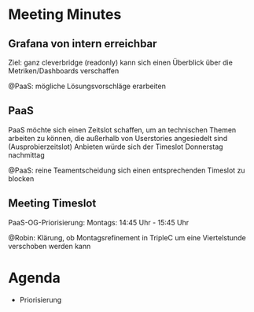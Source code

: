 # Meeting Minutes

## Grafana von intern erreichbar

Ziel: ganz cleverbridge (readonly) kann sich einen Überblick über die Metriken/Dashboards verschaffen

@PaaS: mögliche Lösungsvorschläge erarbeiten

## PaaS

PaaS möchte sich einen Zeitslot schaffen, um an technischen Themen arbeiten zu können, die
außerhalb von Userstories angesiedelt sind (Ausprobierzeitslot)
Anbieten würde sich der Timeslot Donnerstag nachmittag

@PaaS: reine Teamentscheidung sich einen entsprechenden Timeslot zu blocken

## Meeting Timeslot

PaaS-OG-Priorisierung: Montags: 14:45 Uhr - 15:45 Uhr

@Robin: Klärung, ob Montagsrefinement in TripleC um eine Viertelstunde verschoben werden kann

# Agenda

- Priorisierung